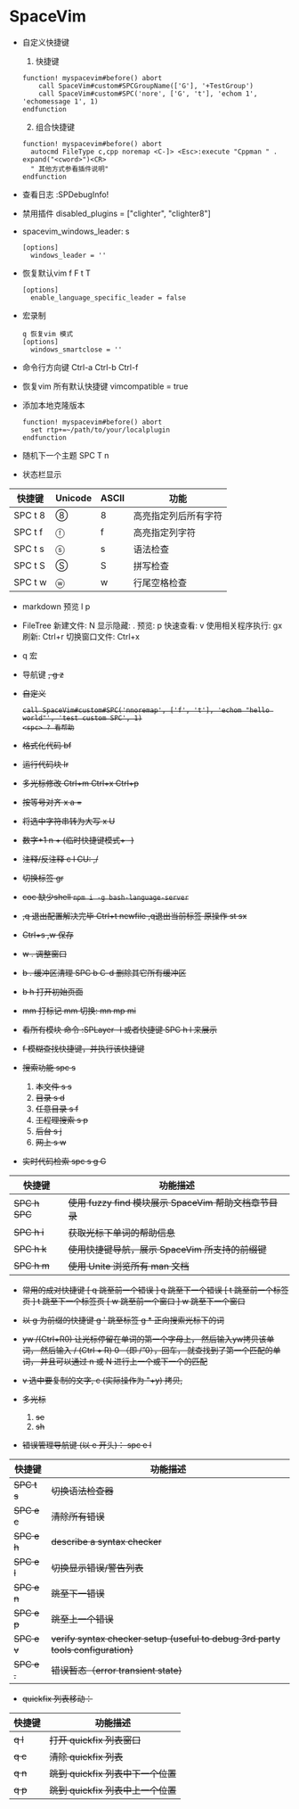 # SpaceVim

- 自定义快捷键

  1. <SPC> 快捷键
    ```vim
    function! myspacevim#before() abort
        call SpaceVim#custom#SPCGroupName(['G'], '+TestGroup')
        call SpaceVim#custom#SPC('nore', ['G', 't'], 'echom 1', 'echomessage 1', 1)
    endfunction
    ```
  
  2. 组合快捷键
    ```vim
    function! myspacevim#before() abort
      autocmd FileType c,cpp noremap <C-]> <Esc>:execute "Cppman " . expand("<cword>")<CR>     
      " 其他方式参看插件说明"
    endfunction
    ```

- 查看日志 :SPDebugInfo! 
- 禁用插件 disabled_plugins = ["clighter", "clighter8"]
- spacevim_windows_leader:  s    
  ```
  [options]
    windows_leader = ''
  ```
- 恢复默认vim  f F t T 
  ```
  [options]
    enable_language_specific_leader = false
  ```
- 宏录制
  ```
  q 恢复vim 模式
  [options]
    windows_smartclose = ''
  ```  
- 命令行方向键 Ctrl-a Ctrl-b Ctrl-f
- 恢复vim 所有默认快捷键 vimcompatible = true
- 添加本地克隆版本
  ```
  function! myspacevim#before() abort
    set rtp+=~/path/to/your/localplugin
  endfunction
  ```
- 随机下一个主题 SPC T n

- 状态栏显示

| 快捷键  | Unicode | ASCII | 功能                 |
|---------|---------|-------|----------------------|
| SPC t 8 | ⑧       | 8     | 高亮指定列后所有字符 |
| SPC t f | ⓕ       | f     | 高亮指定列字符       |
| SPC t s | ⓢ       | s     | 语法检查             |
| SPC t S | Ⓢ       | S     | 拼写检查             |
| SPC t w | ⓦ       | w     | 行尾空格检查         |

- markdown 预览 <spc> l p
- FileTree 新建文件: N 显示隐藏: . 预览: p 快速查看: v 使用相关程序执行: gx 刷新: Ctrl+r 切换窗口文件: Ctrl+x 
- q 宏 
- 导航键 <spc> <s> , g z
- 自定义<spc> 

  ```vim
  call SpaceVim#custom#SPC('nnoremap', ['f', 't'], 'echom "hello world"', 'test custom SPC', 1)
  <spc> ? 看帮助
  ```

- 格式化代码 <spc>bf
- 运行代码块 <spc>lr 
- 多光标修改 Ctrl+m Ctrl+x Ctrl+p
- 按等号对齐 <spc> x a =
- 将选中字符串转为大写 <spc> x U
- 数字+1 <spc> n + (临时快捷键模式+ -)
- 注释/反注释 <spc> c l   CU: ,/
- 切换标签 gr

- coc 缺少shell `npm i -g bash-language-server`

- ,q  退出配置解决完毕 Ctrl+t newfile  ,q退出当前标签 原操作 st   sx
- Ctrl+s ,w 保存

- <spc> w . 调整窗口
- <spc> b . 缓冲区清理  SPC b C-d	删除其它所有缓冲区
- <spc> b h 打开初始页面
- mm    打标记 mm  切换: mn  mp mi
- 看所有模块 命令 :SPLayer -l 或者快捷键 SPC h l 来展示
- <Leader> f <Space>	模糊查找快捷键，并执行该快捷键


- 搜索功能 spc  s 
   1. 本文件  s s
   2. 目录    s d
   3. 任意目录 s f
   4. 工程理搜索  s p
   5. 后台 s j 
   6. 网上 s w

- 实时代码检索 spc s g G

| 快捷键    | 功能描述                                           |
| --------- | -----                                              |
| SPC h SPC | 使用 fuzzy find 模块展示 SpaceVim 帮助文档章节目录 |
| SPC h i   | 获取光标下单词的帮助信息                           |
| SPC h k   | 使用快捷键导航，展示 SpaceVim 所支持的前缀键       |
| SPC h m   | 使用 Unite 浏览所有 man 文档                       |

- 常用的成对快捷键
[ q	跳至前一个错误
] q	跳至下一个错误
[ t	跳至前一个标签页
] t	跳至下一个标签页
[ w	跳至前一个窗口
] w	跳至下一个窗口

- 以 g 为前缀的快捷键
  g '	跳至标签
  g *	正向搜索光标下的词

- yw /(Ctrl+R0)
  让光标停留在单词的第一个字母上， 然后输入yw拷贝该单词， 然后输入 / (Ctrl + R) 0 （即 /”0），回车， 就查找到了第一个匹配的单词， 并且可以通过 n  或  N 进行上一个或下一个的匹配

- v 选中要复制的文字, <leader>c (实际操作为 "+y) 拷贝, 

- 多光标 
  1. <spc> se  
  2. <spc> sh


- 错误管理导航键 (以 e 开头)：   spc  e   l

| 快捷键  | 功能描述                                                                    |
|---------|-----------------------------------------------------------------------------|
| SPC t s | 切换语法检查器                                                              |
| SPC e c | 清除所有错误                                                                |
| SPC e h | describe a syntax checker                                                   |
| SPC e l | 切换显示错误/警告列表                                                       |
| SPC e n | 跳至下一错误                                                                |
| SPC e p | 跳至上一个错误                                                              |
| SPC e v | verify syntax checker setup (useful to debug 3rd party tools configuration) |
| SPC e . | 错误暂态（error transient state)                                            |


- quickfix 列表移动：

| 快捷键       | 功能描述                       |
|--------------|--------------------------------|
| <Leader> q l | 打开 quickfix 列表窗口         |
| <Leader> q c | 清除 quickfix 列表             |
| <Leader> q n | 跳到 quickfix 列表中下一个位置 |
| <Leader> q p | 跳到 quickfix 列表中上一个位置 |
